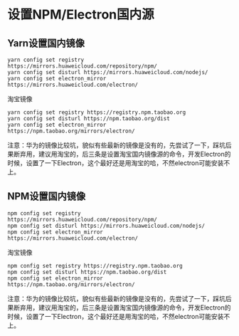 # 设置NPM/Electron国内源 #
 

## Yarn设置国内镜像 ##

    yarn config set registry https://mirrors.huaweicloud.com/repository/npm/
    yarn config set disturl https://mirrors.huaweicloud.com/nodejs/
    yarn config set electron_mirror https://mirrors.huaweicloud.com/electron/
 
淘宝镜像

    yarn config set registry https://registry.npm.taobao.org
    yarn config set disturl https://npm.taobao.org/dist
    yarn config set electron_mirror https://npm.taobao.org/mirrors/electron/

注意：华为的镜像比较坑，貌似有些最新的镜像是没有的，先尝试了一下，踩坑后果断弃用，建议用淘宝的，后三条是设置淘宝国内镜像源的命令，开发Electron的时候，设置了一下Electron，这个最好还是用淘宝的哈，不然electron可能安装不上。

 

## NPM设置国内镜像 ##

    npm config set registry https://mirrors.huaweicloud.com/repository/npm/
    npm config set disturl https://mirrors.huaweicloud.com/nodejs/
    npm config set electron_mirror https://mirrors.huaweicloud.com/electron/

淘宝镜像

    npm config set registry https://registry.npm.taobao.org
    npm config set disturl https://npm.taobao.org/dist
    npm config set electron_mirror https://npm.taobao.org/mirrors/electron/

注意：华为的镜像比较坑，貌似有些最新的镜像是没有的，先尝试了一下，踩坑后果断弃用，建议用淘宝的，后三条是设置淘宝国内镜像源的命令，开发Electron的时候，设置了一下Electron，这个最好还是用淘宝的哈，不然electron可能安装不上。